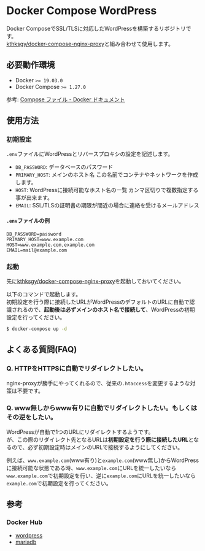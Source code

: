 # Docker Compose WordPress
Docker ComposeでSSL/TLSに対応したWordPressを構築するリポジトリです。  
[kthksgy/docker-compose-nginx-proxy](https://github.com/kthksgy/docker-compose-nginx-proxy)と組み合わせて使用します。

## 必要動作環境
- Docker `>= 19.03.0`
- Docker Compose `>= 1.27.0`

参考: [Compose ファイル - Docker ドキュメント](https://matsuand.github.io/docs.docker.jp.onthefly/compose/compose-file/)

## 使用方法

### 初期設定
`.env`ファイルにWordPressとリバースプロキシの設定を記述します。

- `DB_PASSWORD`: データベースのパスワード
- `PRIMARY_HOST`: メインのホスト名
  この名前でコンテナやネットワークを作成します。
- `HOST`: WordPressに接続可能なホスト名の一覧
  カンマ区切りで複数指定する事が出来ます。
- `EMAIL`: SSL/TLSの証明書の期限が間近の場合に連絡を受けるメールアドレス

#### `.env`ファイルの例
```
DB_PASSWORD=password
PRIMARY_HOST=www.example.com
HOST=www.example.com,example.com
EMAIL=mail@example.com
```

### 起動
先に[kthksgy/docker-compose-nginx-proxy](https://github.com/kthksgy/docker-compose-nginx-proxy)を起動しておいてください。

以下のコマンドで起動します。  
初期設定を行う際に接続したURLがWordPressのデフォルトのURLに自動で認識されるので、**起動後は必ずメインのホスト名で接続して**、WordPressの初期設定を行ってください。

```bash
$ docker-compose up -d
```

## よくある質問(FAQ)
### Q. HTTPをHTTPSに自動でリダイレクトしたい。
nginx-proxyが勝手にやってくれるので、従来の`.htaccess`を変更するような対策は不要です。

### Q. www無しからwww有りに自動でリダイレクトしたい。もしくはその逆をしたい。
WordPressが自動で1つのURLにリダイレクトするようです。  
が、この際のリダイレクト先となるURLは**初期設定を行う際に接続したURL**となるので、必ず初期設定時はメインのURLで接続するようにしてください。

例えば、`www.example.com`(www有り)と`example.com`(www無し)からWordPressに接続可能な状態である時、`www.example.com`にURLを統一したいなら`www.example.com`で初期設定を行い、逆に`example.com`にURLを統一したいなら`example.com`で初期設定を行ってください。

## 参考
### Docker Hub
- [wordpress](https://hub.docker.com/_/wordpress)
- [mariadb](https://hub.docker.com/_/mariadb)
